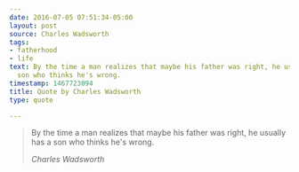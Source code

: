 ```yaml
---
date: 2016-07-05 07:51:34-05:00
layout: post
source: Charles Wadsworth
tags:
- fatherhood
- life
text: By the time a man realizes that maybe his father was right, he usually has a
  son who thinks he's wrong.
timestamp: 1467723094
title: Quote by Charles Wadsworth
type: quote

---
```

> By the time a man realizes that maybe his father was right, he usually has a son who thinks he's wrong.
> 
> <cite>Charles Wadsworth</cite>